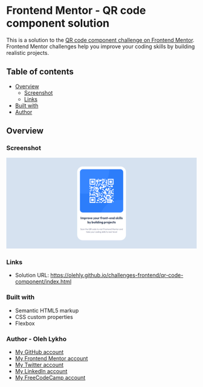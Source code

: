 # Frontend Mentor - QR code component solution

This is a solution to the [QR code component challenge on Frontend Mentor](https://www.frontendmentor.io/challenges/qr-code-component-iux_sIO_H). Frontend Mentor challenges help you improve your coding skills by building realistic projects.

## Table of contents

- [Overview](#overview)
  - [Screenshot](#screenshot)
  - [Links](#links)
- [Built with](#built-with)
- [Author](#author---oleh-lykho)

## Overview

### Screenshot

![](https://github.com/OlehLy/challenges-frontend/blob/main/qr-code-component/src/images/Screenshot-of-result.png)

### Links

- Solution URL: https://olehly.github.io/challenges-frontend/qr-code-component/index.html

### Built with

- Semantic HTML5 markup
- CSS custom properties
- Flexbox

### Author - Oleh Lykho

- [My GitHub account](https://github.com/OlehLy)
- [My Frontend Mentor account](https://www.frontendmentor.io/profile/OlehLy)
- [My Twitter account](https://twitter.com/OlehLy)
- [My LinkedIn account](https://www.linkedin.com/in/oleh-lykho-2ab7a223b/)
- [My FreeCodeCamp account](https://www.freecodecamp.org/prostimo)
